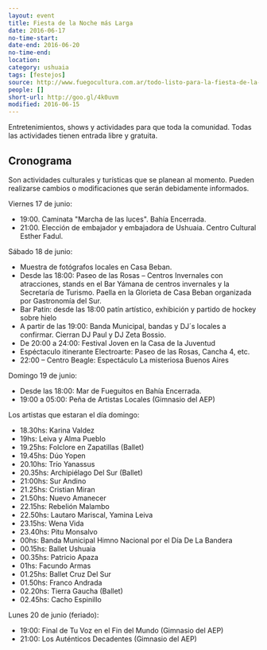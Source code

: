 ```yaml
---
layout: event 
title: Fiesta de la Noche más Larga 
date: 2016-06-17
no-time-start: 
date-end: 2016-06-20
no-time-end: 
location: 
category: ushuaia
tags: [festejos]
source: http://www.fuegocultura.com.ar/todo-listo-para-la-fiesta-de-la-noche-mas-larga-en-ushuaia/
people: []
short-url: http://goo.gl/4k0uvm
modified: 2016-06-15
---
```


Entretenimientos, shows y actividades para que toda la comunidad. Todas las actividades tienen entrada libre y gratuita.


Cronograma
-------------

Son actividades culturales y turísticas que se planean al momento. Pueden realizarse cambios o modificaciones que serán debidamente informados. 

Viernes 17 de junio:

- 19:00. Caminata "Marcha de las luces". Bahía Encerrada.
- 21:00. Elección de embajador y embajadora de Ushuaia. Centro Cultural Esther Fadul.

Sábado 18 de junio:

- Muestra de fotógrafos locales en Casa Beban.
- Desde las 18:00: Paseo de las Rosas – Centros Invernales con atracciones, stands en el Bar Yámana de centros invernales y la Secretaría de Turismo. Paella en la Glorieta de Casa Beban organizada por Gastronomía del Sur.
- Bar Patín: desde las 18:00 patín artístico, exhibición y partido de hockey sobre hielo
- A partir de las 19:00: Banda Municipal, bandas y DJ´s locales a confirmar. Cierran DJ Paul y DJ Zeta Bossio.
- De 20:00 a 24:00: Festival Joven en la Casa de la Juventud
- Espéctaculo itinerante Electroarte: Paseo de las Rosas, Cancha 4, etc.
- 22:00 – Centro Beagle: Espectáculo La misteriosa Buenos Aires
 
Domingo 19 de junio:

- Desde las 18:00: Mar de Fueguitos en Bahía Encerrada.
- 19:00 a 05:00: Peña de Artistas Locales (Gimnasio del AEP)

Los artistas que estaran el día domingo:

- 18.30hs: Karina Valdez
- 19hs: Leiva y Alma Pueblo
- 19.25hs: Folclore en Zapatillas (Ballet)
- 19.45hs: Dúo Yopen
- 20.10hs: Trío Yanassus
- 20.35hs: Archipiélago Del Sur (Ballet)
- 21:00hs: Sur Andino
- 21.25hs: Cristian Miran
- 21.50hs: Nuevo Amanecer
- 22.15hs: Rebelión Malambo
- 22.50hs: Lautaro Mariscal, Yamina Leiva
- 23.15hs: Wena Vida
- 23.40hs: Pitu Monsalvo
- 00hs: Banda Municipal Himno Nacional por el Día De La Bandera
- 00.15hs: Ballet Ushuaia
- 00.35hs: Patricio Apaza
- 01hs: Facundo Armas
- 01.25hs: Ballet Cruz Del Sur
- 01.50hs: Franco Andrada
- 02.20hs: Tierra Gaucha (Ballet)
- 02.45hs: Cacho Espinillo


Lunes 20 de junio (feriado):

- 19:00: Final de Tu Voz en el Fin del Mundo (Gimnasio del AEP)
- 21:00: Los Auténticos Decadentes (Gimnasio del AEP)

